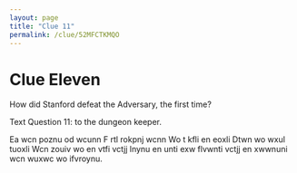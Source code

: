 ```yaml
---
layout: page
title: "Clue 11"
permalink: /clue/52MFCTKMQO
---
```


# Clue Eleven

How did Stanford defeat the Adversary, the first time?

Text Question 11: <your answer> to the dungeon keeper.

Ea wcn poznu od wcunn
F rtl rokpnj wcnn
Wo t kfli en eoxli
Dtwn wo wxul tuoxli
Wcn zouiv wo en vtfi
vctjj lnynu en unti
exw flvwnti vctjj en xwwnuni
wcn wuxwc wo ifvroynu.